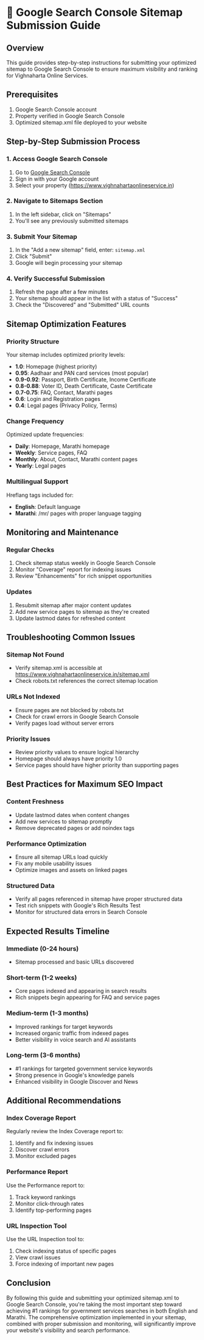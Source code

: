 # 🚀 Google Search Console Sitemap Submission Guide

## Overview
This guide provides step-by-step instructions for submitting your optimized sitemap to Google Search Console to ensure maximum visibility and ranking for Vighnaharta Online Services.

## Prerequisites
1. Google Search Console account
2. Property verified in Google Search Console
3. Optimized sitemap.xml file deployed to your website

## Step-by-Step Submission Process

### 1. Access Google Search Console
1. Go to [Google Search Console](https://search.google.com/search-console/)
2. Sign in with your Google account
3. Select your property (https://www.vighnahartaonlineservice.in)

### 2. Navigate to Sitemaps Section
1. In the left sidebar, click on "Sitemaps"
2. You'll see any previously submitted sitemaps

### 3. Submit Your Sitemap
1. In the "Add a new sitemap" field, enter: `sitemap.xml`
2. Click "Submit"
3. Google will begin processing your sitemap

### 4. Verify Successful Submission
1. Refresh the page after a few minutes
2. Your sitemap should appear in the list with a status of "Success"
3. Check the "Discovered" and "Submitted" URL counts

## Sitemap Optimization Features

### Priority Structure
Your sitemap includes optimized priority levels:
- **1.0**: Homepage (highest priority)
- **0.95**: Aadhaar and PAN card services (most popular)
- **0.9-0.92**: Passport, Birth Certificate, Income Certificate
- **0.8-0.88**: Voter ID, Death Certificate, Caste Certificate
- **0.7-0.75**: FAQ, Contact, Marathi pages
- **0.6**: Login and Registration pages
- **0.4**: Legal pages (Privacy Policy, Terms)

### Change Frequency
Optimized update frequencies:
- **Daily**: Homepage, Marathi homepage
- **Weekly**: Service pages, FAQ
- **Monthly**: About, Contact, Marathi content pages
- **Yearly**: Legal pages

### Multilingual Support
Hreflang tags included for:
- **English**: Default language
- **Marathi**: /mr/ pages with proper language tagging

## Monitoring and Maintenance

### Regular Checks
1. Check sitemap status weekly in Google Search Console
2. Monitor "Coverage" report for indexing issues
3. Review "Enhancements" for rich snippet opportunities

### Updates
1. Resubmit sitemap after major content updates
2. Add new service pages to sitemap as they're created
3. Update lastmod dates for refreshed content

## Troubleshooting Common Issues

### Sitemap Not Found
- Verify sitemap.xml is accessible at https://www.vighnahartaonlineservice.in/sitemap.xml
- Check robots.txt references the correct sitemap location

### URLs Not Indexed
- Ensure pages are not blocked by robots.txt
- Check for crawl errors in Google Search Console
- Verify pages load without server errors

### Priority Issues
- Review priority values to ensure logical hierarchy
- Homepage should always have priority 1.0
- Service pages should have higher priority than supporting pages

## Best Practices for Maximum SEO Impact

### Content Freshness
- Update lastmod dates when content changes
- Add new services to sitemap promptly
- Remove deprecated pages or add noindex tags

### Performance Optimization
- Ensure all sitemap URLs load quickly
- Fix any mobile usability issues
- Optimize images and assets on linked pages

### Structured Data
- Verify all pages referenced in sitemap have proper structured data
- Test rich snippets with Google's Rich Results Test
- Monitor for structured data errors in Search Console

## Expected Results Timeline

### Immediate (0-24 hours)
- Sitemap processed and basic URLs discovered

### Short-term (1-2 weeks)
- Core pages indexed and appearing in search results
- Rich snippets begin appearing for FAQ and service pages

### Medium-term (1-3 months)
- Improved rankings for target keywords
- Increased organic traffic from indexed pages
- Better visibility in voice search and AI assistants

### Long-term (3-6 months)
- #1 rankings for targeted government service keywords
- Strong presence in Google's knowledge panels
- Enhanced visibility in Google Discover and News

## Additional Recommendations

### Index Coverage Report
Regularly review the Index Coverage report to:
1. Identify and fix indexing issues
2. Discover crawl errors
3. Monitor excluded pages

### Performance Report
Use the Performance report to:
1. Track keyword rankings
2. Monitor click-through rates
3. Identify top-performing pages

### URL Inspection Tool
Use the URL Inspection tool to:
1. Check indexing status of specific pages
2. View crawl issues
3. Force indexing of important new pages

## Conclusion

By following this guide and submitting your optimized sitemap.xml to Google Search Console, you're taking the most important step toward achieving #1 rankings for government services searches in both English and Marathi. The comprehensive optimization implemented in your sitemap, combined with proper submission and monitoring, will significantly improve your website's visibility and search performance.